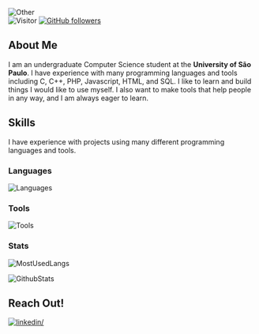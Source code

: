 <div>
  
![Other](https://readme-typing-svg.herokuapp.com?color=%236FDA44&size=30&lines=Hello!+Gabriel+Here+:&rpar;;CS+Undergraduate;Linux+Distro+Hopper)
<br>
![Visitor](https://visitor-badge.laobi.icu/badge?page_id=bdogabriel.repoName)
[![GitHub followers](https://img.shields.io/github/followers/bdogabriel.svg?style=social&label=Follow)](https://github.com/bdogabriel?tab=followers)
</div>

## About Me

I am an undergraduate Computer Science student at the **University of São Paulo**. I have experience with many programming languages and tools including C, C++, PHP, Javascript, HTML, and SQL. I like to learn and build things I would like to use myself. I also want to make tools that help people in any way, and I am always eager to learn.

## Skills

I have experience with projects using many different programming languages and tools.

### Languages

![Languages](https://skillicons.dev/icons?i=c,cpp,java,py,php,js,ts,html,css)

### Tools

![Tools](https://skillicons.dev/icons?i=linux,docker,postgres,react)

### Stats

![MostUsedLangs](https://github-readme-stats.vercel.app/api/top-langs/?username=bdogabriel&layout=compact&theme=gotham&langs_count=8)

![GithubStats](https://github-readme-stats.vercel.app/api?username=bdogabriel&theme=gotham&count_private=true&show_icons=true&include_all_commits=true)

## Reach Out!

<a href="https://linkedin.com/in/bdogabriel" target="_blank"><img src="https://img.shields.io/badge/bdogabriel-%2300acee.svg?color=405DE6&style=for-the-badge&logo=linkedin&logoColor=white" alt=linkedin/></a>
